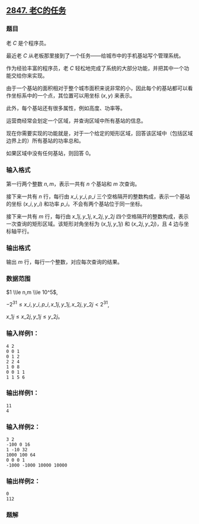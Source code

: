 ## [2847\. 老C的任务](https://www.acwing.com/problem/content/2849/)

### 题目

老 $C$ 是个程序员。

最近老 $C$ 从老板那里接到了一个任务——给城市中的手机基站写个管理系统。

作为经验丰富的程序员，老 $C$ 轻松地完成了系统的大部分功能，并把其中一个功能交给你来实现。

由于一个基站的面积相对于整个城市面积来说非常的小，因此每个的基站都可以看作坐标系中的一个点，其位置可以用坐标 $(x,y)$ 来表示。

此外，每个基站还有很多属性，例如高度、功率等。

运营商经常会划定一个区域，并查询区域中所有基站的信息。

现在你需要实现的功能就是，对于一个给定的矩形区域，回答该区域中（包括区域边界上的）所有基站的功率总和。

如果区域中没有任何基站，则回答 $0$。

### 输入格式

第一行两个整数 $n, m$，表示一共有 $n$ 个基站和 $m$ 次查询。

接下来一共有 $n$ 行，每行由 $x\_i , y\_i , p\_i$ 三个空格隔开的整数构成，表示一个基站的坐标 $(x\_i, y\_i)$ 和功率 $p\_i$。不会有两个基站位于同一坐标。

接下来一共有 $m$ 行，每行由 $x\_{1j},y\_{1j},x\_{2j},y\_{2j}$ 四个空格隔开的整数构成，表示一次查询的矩形区域。该矩形对角坐标为 $(x\_{1j} , y\_{1j})$ 和 $(x\_{2j} , y\_{2j})$，且 $4$ 边与坐标轴平行。

### 输出格式

输出 $m$ 行，每行一个整数，对应每次查询的结果。

### 数据范围

$1 \\le n,m \\le 10^5$,

$-2^{31} ≤ x\_i,y\_i,p\_i,x\_{1j},y\_{1j},x\_{2j},y\_{2j} < 2^{31}$,

$x\_{1j} ≤ x\_{2j}, y\_{1j} ≤ y\_{2j}$。

### 输入样例1：

```
4 2
0 0 1
0 1 2
2 2 4
1 0 8
0 0 1 1
1 1 5 6
```

### 输出样例1：

```
11
4
```

### 输入样例2：

```
3 2
-100 0 16
1 -10 32
1000 100 64
0 0 0 1
-1000 -1000 10000 10000
```

### 输出样例2：

```
0
112
```

### 题解

